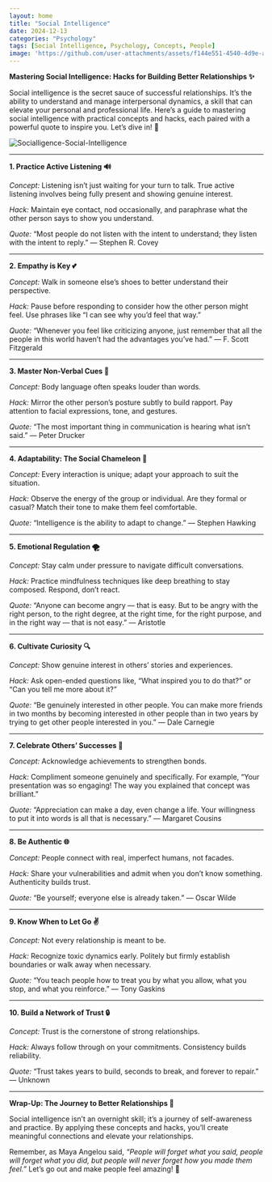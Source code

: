 ```yaml
---
layout: home
title: "Social Intelligence"
date: 2024-12-13
categories: "Psychology"
tags: [Social Intelligence, Psychology, Concepts, People]
image: 'https://github.com/user-attachments/assets/f144e551-4540-4d9e-afd5-d1a3d00c9a02'
---
```


**Mastering Social Intelligence: Hacks for Building Better Relationships ✨**

Social intelligence is the secret sauce of successful relationships. It’s the ability to understand and manage interpersonal dynamics, a skill that can elevate your personal and professional life. Here’s a guide to mastering social intelligence with practical concepts and hacks, each paired with a powerful quote to inspire you. Let’s dive in! 🌟

![Socialligence-Social-Intelligence](https://github.com/user-attachments/assets/f144e551-4540-4d9e-afd5-d1a3d00c9a02)

---

**1. Practice Active Listening 🔊**

*Concept:* Listening isn’t just waiting for your turn to talk. True active listening involves being fully present and showing genuine interest.

*Hack:* Maintain eye contact, nod occasionally, and paraphrase what the other person says to show you understand.

*Quote:* “Most people do not listen with the intent to understand; they listen with the intent to reply.” — Stephen R. Covey

---

**2. Empathy is Key 💕**

*Concept:* Walk in someone else’s shoes to better understand their perspective.

*Hack:* Pause before responding to consider how the other person might feel. Use phrases like “I can see why you’d feel that way.”

*Quote:* “Whenever you feel like criticizing anyone, just remember that all the people in this world haven’t had the advantages you’ve had.” — F. Scott Fitzgerald

---

**3. Master Non-Verbal Cues 🎤**

*Concept:* Body language often speaks louder than words.

*Hack:* Mirror the other person’s posture subtly to build rapport. Pay attention to facial expressions, tone, and gestures.

*Quote:* “The most important thing in communication is hearing what isn’t said.” — Peter Drucker

---

**4. Adaptability: The Social Chameleon 🎨**

*Concept:* Every interaction is unique; adapt your approach to suit the situation.

*Hack:* Observe the energy of the group or individual. Are they formal or casual? Match their tone to make them feel comfortable.

*Quote:* “Intelligence is the ability to adapt to change.” — Stephen Hawking

---

**5. Emotional Regulation 🌪**

*Concept:* Stay calm under pressure to navigate difficult conversations.

*Hack:* Practice mindfulness techniques like deep breathing to stay composed. Respond, don’t react.

*Quote:* “Anyone can become angry — that is easy. But to be angry with the right person, to the right degree, at the right time, for the right purpose, and in the right way — that is not easy.” — Aristotle

---

**6. Cultivate Curiosity 🔍**

*Concept:* Show genuine interest in others’ stories and experiences.

*Hack:* Ask open-ended questions like, “What inspired you to do that?” or “Can you tell me more about it?”

*Quote:* “Be genuinely interested in other people. You can make more friends in two months by becoming interested in other people than in two years by trying to get other people interested in you.” — Dale Carnegie

---

**7. Celebrate Others’ Successes 🎉**

*Concept:* Acknowledge achievements to strengthen bonds.

*Hack:* Compliment someone genuinely and specifically. For example, “Your presentation was so engaging! The way you explained that concept was brilliant.”

*Quote:* “Appreciation can make a day, even change a life. Your willingness to put it into words is all that is necessary.” — Margaret Cousins

---

**8. Be Authentic 🌐**

*Concept:* People connect with real, imperfect humans, not facades.

*Hack:* Share your vulnerabilities and admit when you don’t know something. Authenticity builds trust.

*Quote:* “Be yourself; everyone else is already taken.” — Oscar Wilde

---

**9. Know When to Let Go ✌️**

*Concept:* Not every relationship is meant to be.

*Hack:* Recognize toxic dynamics early. Politely but firmly establish boundaries or walk away when necessary.

*Quote:* “You teach people how to treat you by what you allow, what you stop, and what you reinforce.” — Tony Gaskins

---

**10. Build a Network of Trust 🔒**

*Concept:* Trust is the cornerstone of strong relationships.

*Hack:* Always follow through on your commitments. Consistency builds reliability.

*Quote:* “Trust takes years to build, seconds to break, and forever to repair.” — Unknown

---

**Wrap-Up: The Journey to Better Relationships 🌈**

Social intelligence isn’t an overnight skill; it’s a journey of self-awareness and practice. By applying these concepts and hacks, you’ll create meaningful connections and elevate your relationships.

Remember, as Maya Angelou said, *“People will forget what you said, people will forget what you did, but people will never forget how you made them feel.”* Let’s go out and make people feel amazing! 🙌


